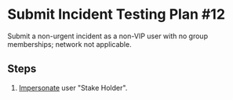# Submit Incident Testing Plan #12

Submit a non-urgent incident as a non-VIP user with no group memberships; network not applicable.

## Steps

1. [Impersonate](../Impersonation.md) user "Stake Holder".
